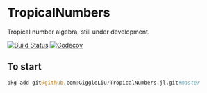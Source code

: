 # TropicalNumbers

Tropical number algebra, still under development.

[![Build Status](https://travis-ci.com/GiggleLiu/TropicalNumbers.jl.svg?branch=master)](https://travis-ci.com/GiggleLiu/TropicalNumbers.jl)
[![Codecov](https://codecov.io/gh/GiggleLiu/TropicalNumbers.jl/branch/master/graph/badge.svg)](https://codecov.io/gh/GiggleLiu/TropicalNumbers.jl)

## To start

```julia
pkg add git@github.com:GiggleLiu/TropicalNumbers.jl.git#master
```
